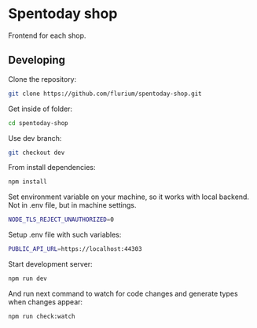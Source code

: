 # Spentoday shop

Frontend for each shop.

## Developing

Clone the repository:

```bash
git clone https://github.com/flurium/spentoday-shop.git
```

Get inside of folder:

```bash
cd spentoday-shop
```

Use dev branch:

```bash
git checkout dev
```

From install dependencies:

```bash
npm install
```

Set environment variable on your machine, so it works with local backend.
Not in .env file, but in machine settings.

```bash
NODE_TLS_REJECT_UNAUTHORIZED=0
```

Setup .env file with such variables:

```bash
PUBLIC_API_URL=https://localhost:44303
```

Start development server:

```bash
npm run dev
```

And run next command to watch for code changes and generate types when changes appear:

```bash
npm run check:watch
```
